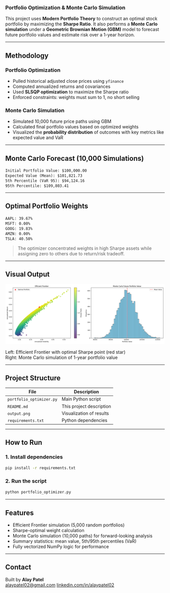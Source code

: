 ### Portfolio Optimization & Monte Carlo Simulation

This project uses **Modern Portfolio Theory** to construct an optimal stock portfolio by maximizing the **Sharpe Ratio**. It also performs a **Monte Carlo simulation** under a **Geometric Brownian Motion (GBM)** model to forecast future portfolio values and estimate risk over a 1-year horizon.

---

## Methodology

### Portfolio Optimization
- Pulled historical adjusted close prices using `yfinance`
- Computed annualized returns and covariances
- Used **SLSQP optimization** to maximize the Sharpe ratio
- Enforced constraints: weights must sum to 1, no short selling

### Monte Carlo Simulation
- Simulated 10,000 future price paths using GBM
- Calculated final portfolio values based on optimized weights
- Visualized the **probability distribution** of outcomes with key metrics like expected value and VaR

---

## Monte Carlo Forecast (10,000 Simulations)

```text
Initial Portfolio Value: $100,000.00
Expected Value (Mean): $101,821.73
5th Percentile (VaR 95): $94,124.16
95th Percentile: $109,803.41
```

---

## Optimal Portfolio Weights

```text
AAPL: 39.67%
MSFT: 0.00%
GOOG: 19.83%
AMZN: 0.00%
TSLA: 40.50%
```

> The optimizer concentrated weights in high Sharpe assets while assigning zero to others due to return/risk tradeoff.

---

## Visual Output

![Efficient Frontier & Monte Carlo Simulation](./output.png)

Left: Efficient Frontier with optimal Sharpe point (red star)  
Right: Monte Carlo simulation of 1-year portfolio value

---

## Project Structure

| File | Description |
|------|-------------|
| `portfolio_optimizer.py` | Main Python script |
| `README.md` | This project description |
| `output.png` | Visualization of results |
| `requirements.txt` | Python dependencies |

---

## How to Run

### 1. Install dependencies
```bash
pip install -r requirements.txt
```

### 2. Run the script
```bash
python portfolio_optimizer.py
```

---

## Features

- Efficient Frontier simulation (5,000 random portfolios)
- Sharpe-optimal weight calculation
- Monte Carlo simulation (10,000 paths) for forward-looking analysis
- Summary statistics: mean value, 5th/95th percentiles (VaR)
- Fully vectorized NumPy logic for performance

---

## Contact

Built by **Alay Patel**  
alaypatel02@gmail.com
[linkedin.com/in/alaypatel02](https://linkedin.com/in/alaypatel02)
